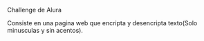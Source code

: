 Challenge de Alura

Consiste en una pagina web que encripta y desencripta texto(Solo minusculas y sin acentos).
